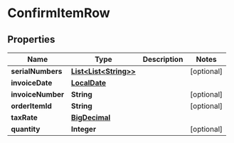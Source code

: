 
# ConfirmItemRow

## Properties
Name | Type | Description | Notes
------------ | ------------- | ------------- | -------------
**serialNumbers** | [**List&lt;List&lt;String&gt;&gt;**](List.md) |  |  [optional]
**invoiceDate** | [**LocalDate**](LocalDate.md) |  | 
**invoiceNumber** | **String** |  |  [optional]
**orderItemId** | **String** |  |  [optional]
**taxRate** | [**BigDecimal**](BigDecimal.md) |  | 
**quantity** | **Integer** |  |  [optional]




